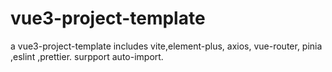 # vue3-project-template
a vue3-project-template includes vite,element-plus, axios, vue-router, pinia ,eslint ,prettier. surpport auto-import.
